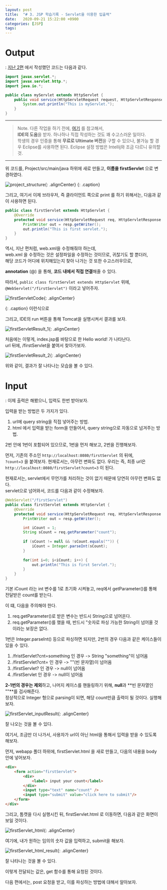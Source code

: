 ```yaml
---
layout: post
title:  "# 3. JSP 학습기록 - Servlet을 이용한 입출력"
date:   2020-09-21 15:22:00 +0900
categories: [JSP]
tags: 
---
```


# Output

: [지난 2편](https://cjlee38.github.io/jsp/jsp_learning_02) 에서 작성했던 코드는 다음과 같다.

```java
import javax.servlet.*;
import javax.servlet.http.*;
import java.io.*;

public class myServlet extends HttpServlet {
    public void service(HttpServletRequest request, HttpServletResponse response) throws IOException, ServletException {
        System.out.println("This is myServlet.");
    }
}
```

___

> Note. 다른 작업을 하기 전에, [여기](https://cjlee38.github.io/jsp/jsp_project_with_intellij) 를 참고해서,  
> **IDE의 도움**을 받자. 하나하나 직접 작성하는 것도 꽤 수고스러운 일이다.  
> 학생의 경우 인증을 통해 **무료로 Ultimate 버전**을 구할 수 있으나,
> 불가능 할 경우 Eclipse를 사용하면 된다. Eclipse 설정 방법은 Intellij와 조금 다르니 유의할 것.

___

위 코드를, Project/src/main/java 하위에 새로 만들고, **이름을 firstServlet** 으로 변경하였다.

![project_structure](/assets/images/2020-09-21-10-36-39_2020-09-19-jsp_learning_03.md.png){: .alignCenter}
{: .caption}


그리고, 여기서 이제 브라우저, 즉 클라이언트 쪽으로 print 를 하기 위해서는, 다음과 같이 사용하면 된다.

```java
public class firstServlet extends HttpServlet {
    @Override
    protected void service(HttpServletRequest req, HttpServletResponse resp) throws ServletException, IOException {
        PrintWriter out = resp.getWriter();
        out.println("This is first servlet.");
    }
}
```

역시, 지난 편처럼, web.xml을 수정해줘야 하는데,  
web.xml 을 수정하는 것은 설정파일을 수정하는 것이므로, 귀찮기도 할 뿐더러,  
해당 코드가 어디에 위치해있는지 찾아 나가는 것 또한 수고스러우므로,  

**annotation** (@) 을 통해, **코드 내에서 직접 연결**해줄 수 있다.  

따라서, `public class firstServlet extends HttpServlet` 위에,   
`@WebServlet("/firstServlet")` 이라고 넣어주자.

![firstServletCode](/assets/images/2020-09-21-10-41-24_2020-09-19-jsp_learning_03.md.png){: .alignCenter}

{: .caption}
이런식으로

그리고, IDE의 run 버튼을 통해 Tomcat을 실행시켜서 결과를 보자.

![firstServletResult_1](/assets/images/2020-09-21-10-42-12_2020-09-19-jsp_learning_03.md.png){: .alignCenter}

처음에는 이렇게, index.jsp를 바탕으로 한 Hello world! 가 나타난다.   
url 뒤에, /firstServlet을 붙여서 찾아가보자.

![firstServletResult_2](/assets/images/2020-09-21-10-43-31_2020-09-19-jsp_learning_03.md.png){: .alignCenter}

위와 같이, 결과가 잘 나타나는 모습을 볼 수 있다.  

# Input

: 이제 출력은 해봤으니, 입력도 한번 받아보자.

입력을 받는 방법은 두 가지가 있다.  
1. url에 query string을 직접 넣어주는 방법.
2. html 에서 입력을 받는 form을 만들어서, query string으로 자동으로 넘겨주는 방법.

2번 안에 1번이 포함되어 있으므로, 1번을 먼저 해보고, 2번을 진행해보자.

먼저, 기존의 주소인 `http://localhost:8080/firstServlet` 의 뒤에,  
`?count=3` 을 붙여보자.  현재로서는, 아무런 변화도 없다. 우리는
즉, 최종 url은 `http://localhost:8080/firstServlet?count=3` 이 된다.

현재로서는, servlet에서 무언가를 처리하는 것이 없기 때문에 당연히 아무런 변화도 없다.  
servlet으로 넘어와서, 코드를 다음과 같이 수정해보자.

```java
@WebServlet("/firstServlet")
public class firstServlet extends HttpServlet {
    @Override
    protected void service(HttpServletRequest req, HttpServletResponse resp) throws ServletException, IOException {
        PrintWriter out = resp.getWriter();

        int iCount = 1;
        String sCount = req.getParameter("count"); 
        
        if (sCount != null && !sCount.equals("")) {
            iCount = Integer.parseInt(sCount);
        }
        
        for(int i=0; i<iCount; i++) {
            out.println("This is first Servlet.");
        }
    }
}
```

기본 iCount 라는 int 변수를 1로 초기화 시켜놓고, req에서 getParameter()를 통해 전달받은 count를 받는다.

이 떄, 다음을 주의해야 한다.
1. req.getParameter()로 받은 변수는 반드시 String으로 넘어온다.
2. req.getParameter()를 했을 때, 반드시 "숫자로 파싱 가능한 String이 넘어올 것이라는 보장은 없다.

1번은 Integer.parseInt() 등으로 파싱하면 되지만, 2번의 경우 다음과 같은 케이스들이 있을 수 있다.

1) /fristServlet?cnt=something 인 경우 -> String "something"이 넘어옴  
2) /firstServlet?cnt= 인 경우 -> ""(빈 문자열)이 넘어옴  
3) /firstServlet? 인 경우 -> null이 넘어옴  
4) /firstServlet 인 경우 -> null이 넘어옴  

**2-1번의 경우는 제외**하고, 나머지 케이스를 핸들링하기 위해, **null**과 **빈 문자열인 ""**를 검사해준다.  
정상적으로 Integer 형으로 parsing이 되면, 해당 count만큼 출력이 될 것이다. 실행해보자.

![firstServlet_inputResult](/assets/images/2020-09-21-15-19-38_2020-09-19-jsp_learning_03.md.png){: .alignCenter}

잘 나오는 것을 볼 수 있다.

여기서, 조금만 더 나가서, 사용자가 url이 아닌 html을 통해서 입력을 받을 수 있도록 해보자.

먼저, webapp 폴더 하위에, firstServlet.html 을 새로 만들고, 다음의 내용을 body 안에 넣어보자.

```html
<div>
    <form action="firstServlet">
        <div>
            <label> input your count</label>
        </div>
        <input type="text" name="count" />
        <input type="submit" value="click here to submit"/>
    </form>
</div>
```

그리고, 톰캣을 다시 실행시킨 뒤, firstServlet.html 로 이동하면, 다음과 같은 화면이 보일 것이다.

![firstServlet_html](/assets/images/2020-09-21-15-46-46_2020-09-19-jsp_learning_03.md.png){: .alignCenter}

여기에, 내가 원하는 임의의 숫자 값을 입력하고, submit을 해보자.

![firstServlet_html_result](/assets/images/2020-09-21-15-48-12_2020-09-19-jsp_learning_03.md.png){: .alignCenter}

잘 나타나는 것을 볼 수 있다.

이렇게 전달되는 값은, get 함수를 통해 요청된 것이다.

다음 편에서는, post 요청을 받고, 이를 파싱하는 방법에 대해서 알아보자.

